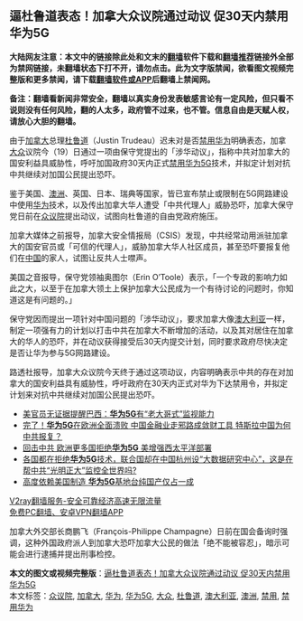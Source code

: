  <h2>逼杜鲁道表态！加拿大众议院通过动议 促30天内禁用华为5G</h2> <p class="notice"><b>大陆网友注意：本文中的链接除此处和文末的<a href="https://github.com/bannedbook/fanqiang" >翻墙</a>软件下载和<a href="https://github.com/killgcd/justmysocks/blob/master/README.md">翻墙推荐</a>链接外全部为禁网链接，未翻墙状态下打不开，请勿点击。此为文字版禁闻，欲看图文视频完整版和更多禁闻，请下载<a href="https://github.com/bannedbook/fanqiang">翻墙软件或APP</a>后翻墙上禁闻网。</p><p>备注：翻墙看新闻非常安全，翻墙以真实身份发表敏感言论有一定风险，但只看不说则没有任何风险，翻的人太多，政府管不过来，也不管。信息自由是天赋人权，请放心大胆的翻墙。</b></p>  <div class="entry"> <p id="conimg"></p> <p>由于<a href="https://www.bannedbook.org/bnews/tag/%e5%8a%a0%e6%8b%bf%e5%a4%a7/" class="st_tag internal_tag" rel="tag" title="标签 加拿大 下的日志">加拿大</a>总理<a href="https://www.bannedbook.org/bnews/tag/%e6%9d%9c%e9%b2%81%e9%81%93/" class="st_tag internal_tag" rel="tag" title="标签 杜鲁道 下的日志">杜鲁道</a>（Justin Trudeau）迟未对是否<a href="https://www.bannedbook.org/bnews/tag/%E7%A6%81%E7%94%A8%E5%8D%8E%E4%B8%BA/" class="st_tag internal_tag" rel="tag" title="标签 禁用华为 下的日志">禁用华为</a>明确表态，加拿<a href="https://www.bannedbook.org/bnews/tag/%e5%a4%a7%e4%bc%97/" class="st_tag internal_tag" rel="tag" title="标签 大众 下的日志">大众</a>议院今（19）日通过一项由保守党提出的「涉华动议」，指称中共对加拿大的国安利益具威胁性，呼吁加国政府30天内正式<a href="https://www.bannedbook.org/bnews/tag/%E7%A6%81%E7%94%A8/" class="st_tag internal_tag" rel="tag" title="标签 禁用 下的日志">禁用</a><a href="https://www.bannedbook.org/bnews/tag/%e5%8d%8e%e4%b8%ba5g/" class="st_tag internal_tag" rel="tag" title="标签 华为5G 下的日志">华为5G</a>技术，并拟定计划对抗中共继续对加国公民提出恐吓。</p>  <p>鉴于美国、<a href="https://www.bannedbook.org/bnews/tag/%e6%be%b3%e6%b4%b2/" class="st_tag internal_tag" rel="tag" title="标签 澳洲 下的日志">澳洲</a>、英国、日本、瑞典等国家，皆已宣布禁止或限制在5G网路建设中使用<a href="https://www.bannedbook.org/bnews/tag/%e5%8d%8e%e4%b8%ba/" class="st_tag internal_tag" rel="tag" title="标签 华为 下的日志">华为</a>技术，以及传出加拿大华人遭受「中共代理人」威胁恐吓，加拿大保守党日前在<a href="https://www.bannedbook.org/bnews/tag/%E4%BC%97%E8%AE%AE%E9%99%A2/" class="st_tag internal_tag" rel="tag" title="标签 众议院 下的日志">众议院</a>提出动议，试图向杜鲁道的自由党政府施压。</p> <p>加拿大媒体之前报导，加拿大安全情报局（CSIS）发现，中共经常动用派驻加拿大的国安官员或「可信的代理人」，威胁加拿大华人社区成员，甚至恐吓要报复他们在<span class='wp_keywordlink_affiliate'><a href="https://www.bannedbook.org/" title="中国" target="_blank">中国</a></span>的家人，试图让反共人士噤声。</p>  <p>美国之音报导，保守党领袖奥图尔（Erin O&#8217;Toole）表示，「一个专政的影响力如此之大，以至于在加拿大领土上保护加拿大公民成为一个有待讨论的问题时，你知道这是有问题的。」</p> <p>保守党因而提出一项针对中国问题的「涉华动议」，要求加拿大像<a href="https://www.bannedbook.org/bnews/tag/%e6%be%b3%e5%a4%a7%e5%88%a9%e4%ba%9a/" class="st_tag internal_tag" rel="tag" title="标签 澳大利亚 下的日志">澳大利亚</a>一样，制定一项强有力的计划以打击中共在加拿大不断增加的活动，以及其对居住在加拿大的华人的恐吓，并在动议获得接受后30天内提交计划，同时要求政府尽快决定是否让华为参与5G网路建设。</p>  <p>路透社报导，加拿大众议院今天终于通过这项动议，内容明确表示中共的存在对加拿大的国安利益具有威胁性，呼吁政府在30天内正式对华为下达禁用令，并拟定计划来对抗中共继续对加国公民提出恐吓。</p> <ul class='op-related-articles' title='相关阅读'> <li><a href='https://www.bannedbook.org/bnews/baitai/20201112/1430101.html' target='_blank'>美官员无证据提醒巴西：<b>华为5G</b>有“老大哥式”监视能力</a></li> <li><a href='https://www.bannedbook.org/bnews/finance/20201027/1421112.html' target='_blank'>完了！<b>华为5G</b>在欧洲全面溃败 中国金融业走邪路成敛财工具 特斯拉中国为何中共报复？</a></li> <li><a href='https://www.bannedbook.org/bnews/bannedvideo/20201025/1419773.html' target='_blank'>回击中共 欧洲更多国拒绝<b>华为5G</b> 美增强西太平洋部署</a></li> <li><a href='https://www.bannedbook.org/bnews/bannedvideo/20201016/1415134.html' target='_blank'>各国都在拒绝<b>华为5G</b>技术，联合国却在中国杭州设“大数据研究中心”，这是在帮中共“光明正大”监控全世界吗?</a></li> <li><a href='https://www.bannedbook.org/bnews/comments/20201013/1412721.html' target='_blank'>高度依赖美国制造 <b>华为5G</b>基地台纯国产仅占一成</a></li> </ul> <p class="texttj"> <a href="https://www.bannedbook.org/forum23/topic22702.html" target="_blank">V2ray翻墙服务-安全可靠经济高速无限流量</a><br/> <a href="https://github.com/bannedbook/fanqiang/wiki/%E7%A6%81%E9%97%BB%E7%BD%91%E5%AE%89%E5%8D%93%E7%BF%BB%E5%A2%99%E6%96%B0%E9%97%BBAPP" target="_blank">免费PC翻墙、安卓VPN翻墙APP</a></p><p>加拿大外交部长商鹏飞（François-Philippe Champagne）日前在国会备询时强调，这种外国政府派人到加拿大恐吓加拿大公民的做法「绝不能被容忍」，暗示可能会进行逮捕并提出刑事检控。</p><a name='sharetosocial'></a>       <div><b>本文的图文或视频完整版</b>：<a href='https://www.bannedbook.org/bnews/cbnews/20201120/1433787.html'>逼杜鲁道表态！加拿大众议院通过动议 促30天内禁用华为5G</a></div>  </div><!--END ENTRY--> <div class="postfooter"> <div>本文标签：<a href="https://www.bannedbook.org/bnews/tag/%E4%BC%97%E8%AE%AE%E9%99%A2/" rel="tag">众议院</a>, <a href="https://www.bannedbook.org/bnews/tag/%e5%8a%a0%e6%8b%bf%e5%a4%a7/" rel="tag">加拿大</a>, <a href="https://www.bannedbook.org/bnews/tag/%e5%8d%8e%e4%b8%ba/" rel="tag">华为</a>, <a href="https://www.bannedbook.org/bnews/tag/%e5%8d%8e%e4%b8%ba5g/" rel="tag">华为5G</a>, <a href="https://www.bannedbook.org/bnews/tag/%e5%a4%a7%e4%bc%97/" rel="tag">大众</a>, <a href="https://www.bannedbook.org/bnews/tag/%e6%9d%9c%e9%b2%81%e9%81%93/" rel="tag">杜鲁道</a>, <a href="https://www.bannedbook.org/bnews/tag/%e6%be%b3%e5%a4%a7%e5%88%a9%e4%ba%9a/" rel="tag">澳大利亚</a>, <a href="https://www.bannedbook.org/bnews/tag/%e6%be%b3%e6%b4%b2/" rel="tag">澳洲</a>, <a href="https://www.bannedbook.org/bnews/tag/%E7%A6%81%E7%94%A8/" rel="tag">禁用</a>, <a href="https://www.bannedbook.org/bnews/tag/%E7%A6%81%E7%94%A8%E5%8D%8E%E4%B8%BA/" rel="tag">禁用华为</a></div>  </div><!--END POSTFOOTER--> 